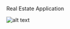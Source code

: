 Real Estate Application

![alt text](https://github.com/SaedMushtaha/realestateworld/tree/main/assets/readmeImages/img1.jpg?raw=true)